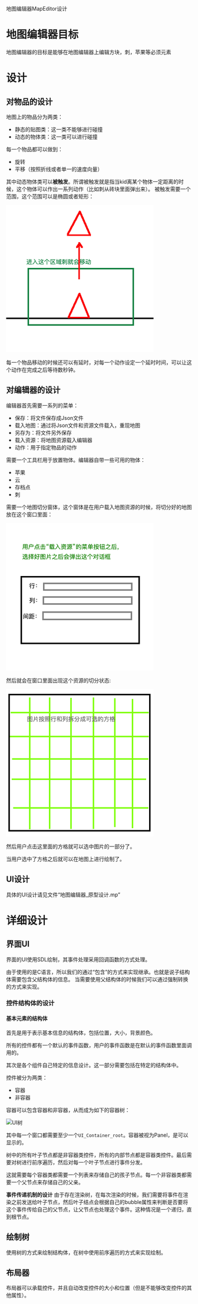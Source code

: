 地图编辑器MapEditor设计

# 地图编辑器目标
地图编辑器的目标是能够在地图编辑器上编辑方块，刺，苹果等必须元素

# 设计
## 对物品的设计
地图上的物品分为两类：
* 静态的贴图类：这一类不能够进行碰撞
* 动态的物体类：这一类可以进行碰撞

每一个物品都可以做到：
* 旋转
* 平移（按照折线或者单一的速度向量）

其中动态物体类可以**被触发**。所谓被触发就是指当kid离某个物体一定距离的时候，这个物体可以作出一系列动作（比如刺从砖块里面弹出来）。
被触发需要一个范围，这个范围可以是椭圆或者矩形：

![被触发](images/被触发.png)

每一个物品移动的时候还可以有延时，对每一个动作设定一个延时时间，可以让这个动作在完成之后等待数秒钟。

## 对编辑器的设计
编辑器首先需要一系列的菜单：
* 保存：将文件保存成Json文件
* 载入地图：通过将Json文件和资源文件载入，重现地图
* 另存为：将文件另外保存
* 载入资源：将地图资源载入编辑器
* 动作：用于指定物品的动作

需要一个工具栏用于放置物体。编辑器自带一些可用的物体：
* 苹果
* 云
* 存档点
* 刺

需要一个地图切分窗体，这个窗体是在用户载入地图资源的时候，将切分好的地图放在这个窗口里面：

![载入图片](images/载入资源.png)

然后就会在窗口里面出现这个资源的切分状态:

![图片拆分](images/图片拆分.png)

然后用户点击这里面的方格就可以选中图片的一部分了。

当用户选中了方格之后就可以在地图上进行绘制了。

## UI设计
具体的UI设计请见文件“地图编辑器_原型设计.mp”

# 详细设计
## 界面UI
界面的UI使用SDL绘制，其事件处理采用回调函数的方式处理。

由于使用的是C语言，所以我们的通过“包含”的方式来实现继承。也就是说子结构体需要包含父结构体的信息。
当需要使用父结构体的时候我们可以通过强制转换的方式来实现。

### 控件结构体的设计
#### 基本元素的结构体
首先是用于表示基本信息的结构体，包括位置，大小，背景颜色。

所有的控件都有一个默认的事件函数，用户的事件函数是在默认的事件函数里面调用的。

其次是各个组件自己特定的信息设计。这一部分需要包括在特定的结构体中。

控件被分为两类：
* 容器
* 非容器

容器可以包含容器和非容器，从而成为如下的容器树：

![UI树](images/UI树.png)

其中每一个窗口都需要至少一个`UI_Container_root`。容器被视为Panel，是可以显示的。

树中的所有叶子节点都是非容器类控件，所有的内部节点都是容器类控件。最后需要对树进行前序遍历，然后对每一个叶子节点进行事件分发。

这就需要每个容器类都需要一个列表来存储自己的孩子节点。每一个非容器类都需要一个父节点来存储自己的父亲。

**事件传递机制的设计**
由于存在渲染树，在每次渲染的时候，我们需要将事件在渲染之前发送给叶子节点，然后叶子结点会根据自己的bubble属性来判断是否要将这个事件传给自己的父节点，让父节点也处理这个事件。这种情况是一个递归，直到根节点。

## 绘制树
使用树的方式来绘制结构体，在树中使用前序遍历的方式来实现绘制。

## 布局器
布局器可以承载控件，并且自动改变控件的大小和位置（但是不能够改变控件的其他属性）。